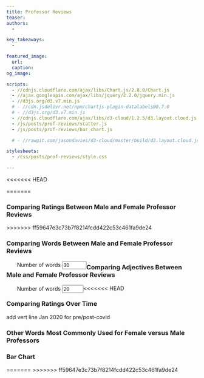 ```yaml
---
title: Professor Reviews
teaser: 
authors:
  - 

key_takeaways:
  - 

featured_image:
  url: 
  caption: 
og_image:

scripts:
  - //cdnjs.cloudflare.com/ajax/libs/Chart.js/2.8.0/Chart.js
  - //ajax.googleapis.com/ajax/libs/jquery/2.2.0/jquery.min.js
  - //d3js.org/d3.v7.min.js
  # - //cdn.jsdelivr.net/npm/chartjs-plugin-datalabels@0.7.0
  # - //d3js.org/d3.v7.min.js
  - //cdnjs.cloudflare.com/ajax/libs/d3-cloud/1.2.5/d3.layout.cloud.js
  - /js/posts/prof-reviews/scatter.js
  - /js/posts/prof-reviews/bar_chart.js

  # - //rawgit.com/jasondavies/d3-cloud/master/build/d3.layout.cloud.js

stylesheets:
  - /css/posts/prof-reviews/style.css

---
```



<!-- <script type="module" src="/js/posts/prof-reviews/require.js"></script> -->
<script type="module" src="/js/posts/prof-reviews/dropdownMenu.js"></script>
<script type="module" src="/js/posts/prof-reviews/word_cloud.js"></script>
<script type="module" src="/js/posts/prof-reviews/word_freq.js"></script>
<<<<<<< HEAD
<script type="module" src="/js/posts/prof-reviews/rating_vis.js"></script>
<script type="module" src="/js/posts/prof-reviews/scatter.js"></script>
<script type="module" src="/js/posts/prof-reviews/bar_chart.js"></script>

=======
<!-- <script type="module" src="/js/posts/prof-reviews/rating_vis.js"></script> -->
<script type="module" src="/js/posts/prof-reviews/rating_vis2.js"></script>


### Comparing Ratings Between Male and Female Professor Reviews
<!-- bar chart -->
<div id="stats-menu3">
</div>
<div id="rating-svg-div">
</div>
>>>>>>> ff59647e3c73b7f8214fcdd422c53c461fa9de24

### Comparing Words Between Male and Female Professor Reviews
<!-- word cloud -->
<div id="stats-menu2" style="display: inline; float: left;">
</div>
<div id="stats-menu2a" style="display: inline; float: left;">
  <label for="num-words-input2" 
    style="display: inline-block; text-align: right; padding-left: 2em">
    Number of words
  </label>
  <input type="number" min="10" max="100" step="10" value="30" id="num-words-input2">
</div> 
<div id="cloud-svg-div">
</div>

### Comparing Adjectives Between Male and Female Professor Reviews
<!-- lollipop chart -->
<div id="stats-menu1" style="display: inline; float: left;">
</div>
<div id="stats-menu1a" style="display: inline; float: left; padding-left: 2em">
  <label for="num-words-input1" 
    style="display: inline-block; text-align: right">
    Number of words
  </label>
  <input type="number" min="10" max="50" step="5" value="20" id="num-words-input1">
</div> 
<div id="stat-svg-div">
</div>
<<<<<<< HEAD

### Comparing Ratings Over Time
<!-- line chart -->
add vert line Jan 2020 for pre/post-covid
<div id="stats-menu3">
</div>
<div id="rating-svg-div">
</div>

### Other Words Most Commonly Used for Female versus Male Professors
<div class="chart-container">
  <canvas id='scatter'></canvas>
</div>

### Bar Chart
<div class="chart-container">
  <canvas id='myChart'></canvas>
</div>
=======
>>>>>>> ff59647e3c73b7f8214fcdd422c53c461fa9de24
